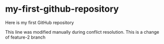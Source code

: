 # my-first-github-repository
Here is my first GitHub repository

This line was modified manually during conflict resolution.
This is a change of feature-2 branch
